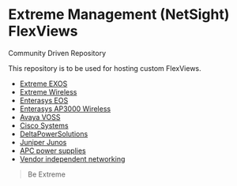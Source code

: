# Extreme Management (NetSight) FlexViews 
Community Driven Repository

This repository is to be used for hosting custom FlexViews.

* [Extreme EXOS](EXOS/README.md)
* [Extreme Wireless](Extreme_Wireless/README.md)
* [Enterasys EOS](EOS/README.md)
* [Enterasys AP3000 Wireless](AP3000/README.md)
* [Avaya VOSS](Avaya/README.md)
* [Cisco Systems](Cisco_Systems/README.md)
* [DeltaPowerSolutions](Delta/README.md)
* [Juniper Junos](JunOS/README.md)
* [APC power supplies](APC/README.md)
* [Vendor independent networking](Networking/README.md) 

>Be Extreme
